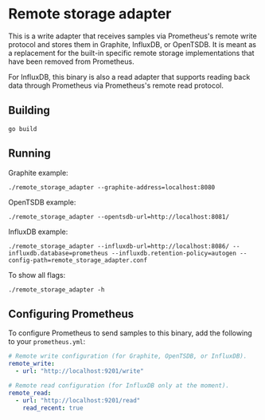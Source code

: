 # Remote storage adapter

This is a write adapter that receives samples via Prometheus's remote write
protocol and stores them in Graphite, InfluxDB, or OpenTSDB. It is meant as a
replacement for the built-in specific remote storage implementations that have
been removed from Prometheus.

For InfluxDB, this binary is also a read adapter that supports reading back
data through Prometheus via Prometheus's remote read protocol.

## Building

```
go build
```

## Running

Graphite example:

```
./remote_storage_adapter --graphite-address=localhost:8080
```

OpenTSDB example:

```
./remote_storage_adapter --opentsdb-url=http://localhost:8081/
```

InfluxDB example:

```
./remote_storage_adapter --influxdb-url=http://localhost:8086/ --influxdb.database=prometheus --influxdb.retention-policy=autogen --config-path=remote_storage_adapter.conf
```

To show all flags:

```
./remote_storage_adapter -h
```

## Configuring Prometheus

To configure Prometheus to send samples to this binary, add the following to your `prometheus.yml`:

```yaml
# Remote write configuration (for Graphite, OpenTSDB, or InfluxDB).
remote_write:
  - url: "http://localhost:9201/write"

# Remote read configuration (for InfluxDB only at the moment).
remote_read:
  - url: "http://localhost:9201/read"
    read_recent: true
```
